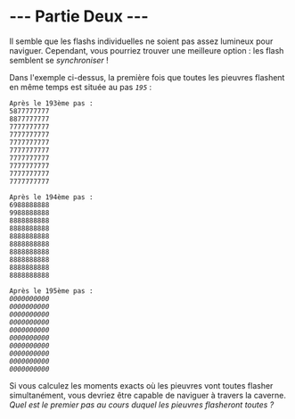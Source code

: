 # --- Partie Deux ---

Il semble que les flashs individuelles ne soient pas assez lumineux pour naviguer. Cependant, vous pourriez trouver une meilleure option : les flash semblent se *synchroniser* !

Dans l'exemple ci-dessus, la première fois que toutes les pieuvres flashent en même temps est située au pas *`195`* :

<pre><code>Après le 193ème pas :
5877777777
8877777777
7777777777
7777777777
7777777777
7777777777
7777777777
7777777777
7777777777
7777777777

Après le 194ème pas :
6988888888
9988888888
8888888888
8888888888
8888888888
8888888888
8888888888
8888888888
8888888888
8888888888

Après le 195ème pas :
<em>0000000000</em>
<em>0000000000</em>
<em>0000000000</em>
<em>0000000000</em>
<em>0000000000</em>
<em>0000000000</em>
<em>0000000000</em>
<em>0000000000</em>
<em>0000000000</em>
<em>0000000000</em></code></pre>

Si vous calculez les moments exacts où les pieuvres vont toutes flasher simultanément, vous devriez être capable de naviguer à travers la caverne. *Quel est le premier pas au cours duquel les pieuvres flasheront toutes ?*